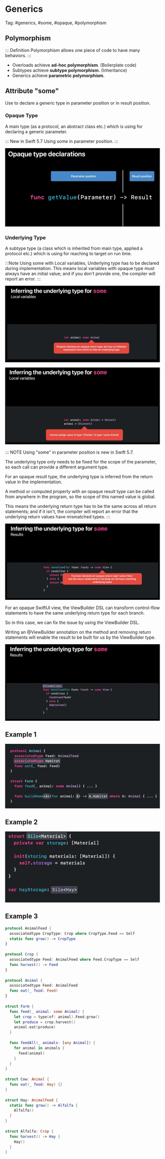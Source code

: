 # Generics

Tag: #generics, #some, #opaque, #polymorphism

## Polymorphism

::: Definition
Polymorphism allows one piece of code to have many behaviors.
:::

- Overloads achieve **ad-hoc polymorphism**. (Boilerplate code)
- Subtypes achieve **subtype polymorphism.** (Inheritance)
- Generics achieve **parametric polymorphism.**


## Attribute "some"

Use to declare a generic type in parameter position or in result position.


### Opaque Type

A main type (as a protocol, an abstract class etc.) which is using for declaring a generic parameter.

::: New in Swift 5.7
Using some in parameter position.
:::

![](images/Pasted%20image%2020220627152354.png)

### Underlying Type

A subtype type (a class which is inherited from main type, applied a protocol etc.) which is using for reaching to target on run time.

:::Note
Using some with Local variables, Underlying type has to be declared during implementation. This means local variables with opaque type must always have an initial value; and if you don't provide one, the compiler will report an error.
:::

![](images/Pasted%20image%2020220627153807.png)

![](images/Pasted%20image%2020220627153429.png)

::: NOTE
Using "some" in parameter position is new in Swift 5.7.

The underlying type only needs to be fixed for the scope of the parameter, so each call can provide a different argument type.

For an opaque result type, the underlying type is inferred from the return value in the implementation.

A method or computed property with an opaque result type can be called from anywhere in the program, so the scope of this named value is global.

This means the underlying return type has to be the same across all return statements; and if it isn't, the compiler will report an error that the underlying return values have mismatched types.
:::

![](images/Pasted%20image%2020220627154210.png)

For an opaque SwiftUI view, the ViewBuilder DSL can transform control-flow statements to have the same underlying return type for each branch.

So in this case, we can fix the issue by using the ViewBuilder DSL.

Writing an @ViewBuilder annotation on the method and removing return statements will enable the result to be built for us by the ViewBuilder type.

![](images/Pasted%20image%2020220627154308.png)

## Example 1

![](images/Pasted%20image%2020220627155305.png)

## Example 2

![](images/Pasted%20image%2020220627155409.png)

## Example 3

```swift
protocol AnimalFeed {
  associatedtype CropType: Crop where CropType.Feed == Self
  static func grow() -> CropType
}

protocol Crop {
  associatedtype Feed: AnimalFeed where Feed.CropType == Self
  func harvest() -> Feed
}

protocol Animal {
  associatedtype Feed: AnimalFeed
  func eat(_ food: Feed)
}

struct Farm {
  func feed(_ animal: some Animal) {
    let crop = type(of: animal).Feed.grow()
    let produce = crop.harvest()
    animal.eat(produce)
  }

  func feedAll(_ animals: [any Animal]) {
    for animal in animals {
      feed(animal)
    }
  }
}

struct Cow: Animal {
  func eat(_ food: Hay) {}
}

struct Hay: AnimalFeed {
  static func grow() -> Alfalfa {
    Alfalfa()
  }
}

struct Alfalfa: Crop {
  func harvest() -> Hay {
    Hay()
  }
}
```